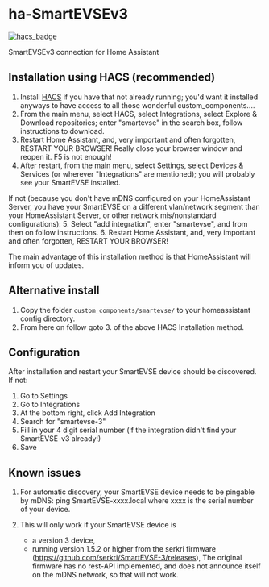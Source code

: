 # ha-SmartEVSEv3

[![hacs_badge](https://img.shields.io/badge/HACS-Default-orange.svg)](https://github.com/hacs/integration)

SmartEVSEv3 connection for Home Assistant

## Installation using HACS (recommended)

1. Install [HACS](https://hacs.xyz/docs/setup/download) if you have that not already running; you'd want it 
		installed anyways to have access to all those wonderful custom_components....
2. From the main menu, select HACS, select Integrations, select Explore & Download repositories; enter "smartevse" in the search box, follow instructions to download.
3. Restart Home Assistant, and, very important and often forgotten, RESTART YOUR BROWSER! Really close your browser window and reopen it. F5 is not enough!
4. After restart, from the main menu, select Settings, select Devices & Services (or wherever "Integrations" are mentioned); you will probably see your SmartEVSE installed.

If not (because you don't have mDNS configured on your HomeAssistant Server, you have your SmartEVSE on a different vlan/network segment than your HomeAssistant Server, or other network mis/nonstandard configurations):
5. Select "add integration", enter "smartevse", and from then on follow instructions.
6. Restart Home Assistant, and, very important and often forgotten, RESTART YOUR BROWSER!

The main advantage of this installation method is that HomeAssistant will inform you of updates.

## Alternative install

1. Copy the folder ```custom_components/smartevse/``` to your homeassistant config directory.
2. From here on follow goto 3. of the above HACS Installation method.

## Configuration
After installation and restart your SmartEVSE device should be discovered.
If not:
1. Go to Settings
2. Go to Integrations
3. At the bottom right, click Add Integration
4. Search for "smartevse-3"
5. Fill in your 4 digit serial number (if the integration didn't find your SmartEVSE-v3 already!)
6. Save

## Known issues
1. For automatic discovery, your SmartEVSE device needs to be pingable by mDNS:
		ping SmartEVSE-xxxx.local where xxxx is the serial number of your device.

2. This will only work if your SmartEVSE device is 
	- a version 3 device, 
	- running version 1.5.2 or higher from the serkri firmware (https://github.com/serkri/SmartEVSE-3/releases), 
   	The original firmware has no rest-API implemented, and does not announce itself on the mDNS network, so that will not work.
